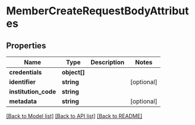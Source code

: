 # MemberCreateRequestBodyAttributes

## Properties
Name | Type | Description | Notes
------------ | ------------- | ------------- | -------------
**credentials** | **object[]** |  | 
**identifier** | **string** |  | [optional] 
**institution_code** | **string** |  | 
**metadata** | **string** |  | [optional] 

[[Back to Model list]](../README.md#documentation-for-models) [[Back to API list]](../README.md#documentation-for-api-endpoints) [[Back to README]](../README.md)


